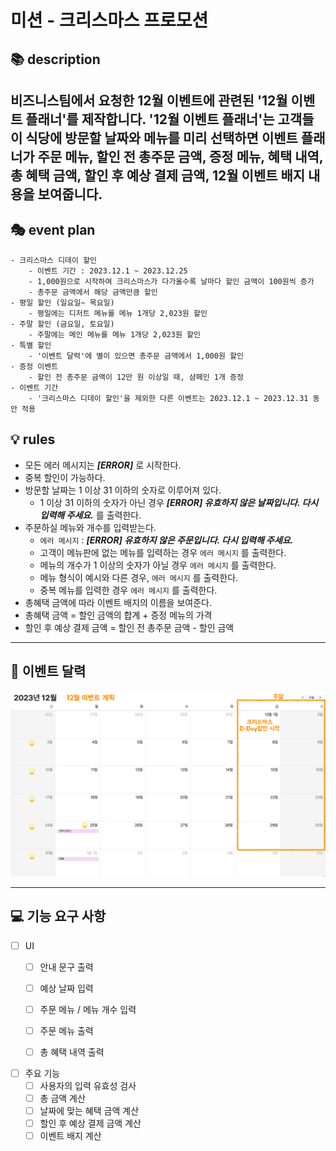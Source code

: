 # 미션 - 크리스마스 프로모션

## 📚 description
비즈니스팀에서 요청한 12월 이벤트에 관련된 '12월 이벤트 플래너'를 제작합니다.
'12월 이벤트 플래너'는 고객들이 식당에 방문할 날짜와 메뉴를 미리 선택하면
이벤트 플래너가 주문 메뉴, 할인 전 총주문 금액, 증정 메뉴, 혜택 내역,
총 혜택 금액, 할인 후 예상 결제 금액, 12월 이벤트 배지 내용을 보여줍니다.
---
## 🎭️ event plan
```
- 크리스마스 디데이 할인
    - 이벤트 기간 : 2023.12.1 ~ 2023.12.25
    - 1,000원으로 시작하여 크리스마스가 다가올수록 날마다 할인 금액이 100원씩 증가
    - 총주문 금액에서 해당 금액만큼 할인
- 평일 할인 (일요일~ 목요일)
    - 평일에는 디저트 메뉴를 메뉴 1개당 2,023원 할인
- 주말 할인 (금요일, 토요일)
    - 주말에는 메인 메뉴를 메뉴 1개당 2,023원 할인
- 특별 할인
    - '이벤트 달력'에 별이 있으면 총주문 금액에서 1,000원 할인
- 증정 이벤트
    - 할인 전 총주문 금액이 12만 원 이상일 때, 샴페인 1개 증정
- 이벤트 기간
    - '크리스마스 디데이 할인'을 제외한 다른 이벤트는 2023.12.1 ~ 2023.12.31 동안 적용
```
## 💡 rules

- 모든 에러 메시지는 ___[ERROR]___ 로 시작한다.
- 중복 할인이 가능하다.
- 방문할 날짜는 1 이상 31 이하의 숫자로 이루어져 있다.
  - 1 이상 31 이하의 숫자가 아닌 경우 ___[ERROR] 유효하지 않은 날짜입니다. 다시 입력해 주세요.___ 를 출력한다.
- 주문하실 메뉴와 개수를 입력받는다.
  - `에러 메시지` : ___[ERROR] 유효하지 않은 주문입니다. 다시 입력해 주세요.___
  - 고객이 메뉴판에 없는 메뉴를 입력하는 경우 `에러 메시지` 를 출력한다.
  - 메뉴의 개수가 1 이상의 숫자가 아닐 경우 `에러 메시지` 를 출력한다.
  - 메뉴 형식이 예시와 다른 경우, `에러 메시지` 를 출력한다.
  - 중복 메뉴를 입력한 경우 `에러 메시지` 를 출력한다.
- 총혜택 금액에 따라 이벤트 배지의 이름을 보여준다.
- 총혜택 금액 = 할인 금액의 합계 + 증정 메뉴의 가격
- 할인 후 예상 결제 금액 = 할인 전 총주문 금액 - 할인 금액

---
## 📆 이벤트 달력
![event-calendar.png](../image.png)

---
## 💻 기능 요구 사항

- [ ] UI
  - [ ] 안내 문구 출력
  - [ ] 예상 날짜 입력
  - [ ] 주문 메뉴 / 메뉴 개수 입력
  - [ ] 주문 메뉴 출력
  - [ ] 총 혜택 내역 출력
  

- [ ] 주요 기능
  - [ ] 사용자의 입력 유효성 검사
  - [ ] 총 금액 계산
  - [ ] 날짜에 맞는 혜택 금액 계산
  - [ ] 할인 후 예상 결제 금액 계산
  - [ ] 이벤트 배지 계산